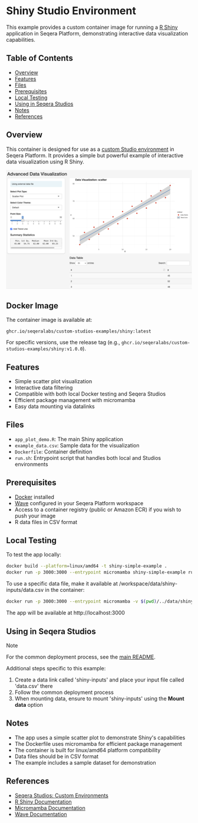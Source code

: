 # Shiny Studio Environment

This example provides a custom container image for running a [R Shiny](https://shiny.rstudio.com/) application in Seqera Platform, demonstrating interactive data visualization capabilities.

## Table of Contents

- [Overview](#overview)
- [Features](#features)
- [Files](#files)
- [Prerequisites](#prerequisites)
- [Local Testing](#local-testing)
- [Using in Seqera Studios](#using-in-seqera-studios)
- [Notes](#notes)
- [References](#references)

## Overview

This container is designed for use as a [custom Studio environment](https://docs.seqera.io/platform-cloud/studios/custom-envs) in Seqera Platform. It provides a simple but powerful example of interactive data visualization using R Shiny.

![Screenshot of the Shiny app](screenshot.png)

## Docker Image

The container image is available at:
```
ghcr.io/seqeralabs/custom-studios-examples/shiny:latest
```

For specific versions, use the release tag (e.g., `ghcr.io/seqeralabs/custom-studios-examples/shiny:v1.0.0`).

## Features

- Simple scatter plot visualization
- Interactive data filtering
- Compatible with both local Docker testing and Seqera Studios
- Efficient package management with micromamba
- Easy data mounting via datalinks

## Files

- `app_plot_demo.R`: The main Shiny application
- `example_data.csv`: Sample data for the visualization
- `Dockerfile`: Container definition
- `run.sh`: Entrypoint script that handles both local and Studios environments

## Prerequisites

- [Docker](https://www.docker.com/) installed
- [Wave](https://docs.seqera.io/platform-cloud/wave/) configured in your Seqera Platform workspace
- Access to a container registry (public or Amazon ECR) if you wish to push your image
- R data files in CSV format

## Local Testing

To test the app locally:

```bash
docker build --platform=linux/amd64 -t shiny-simple-example .
docker run -p 3000:3000 --entrypoint micromamba shiny-simple-example run -n shiny R -e "shiny::runApp('/app/app_plot_demo.R', host='0.0.0.0', port=3000)"
```

To use a specific data file, make it available at /workspace/data/shiny-inputs/data.csv in the container:

```bash
docker run -p 3000:3000 --entrypoint micromamba -v $(pwd)/../data/shiny-inputs:/workspace/data/shiny-inputs shiny-simple-example run -n shiny R -e "shiny::runApp('/app/app_plot_demo.R', host='0.0.0.0', port=3000)"
```

The app will be available at http://localhost:3000

## Using in Seqera Studios

> [!NOTE]
> For the common deployment process, see the [main README](../README.md#deploying-to-seqera-studios).

Additional steps specific to this example:
1. Create a data link called 'shiny-inputs' and place your input file called 'data.csv' there
2. Follow the common deployment process
3. When mounting data, ensure to mount 'shiny-inputs' using the **Mount data** option

## Notes

- The app uses a simple scatter plot to demonstrate Shiny's capabilities
- The Dockerfile uses micromamba for efficient package management
- The container is built for linux/amd64 platform compatibility
- Data files should be in CSV format
- The example includes a sample dataset for demonstration

## References

- [Seqera Studios: Custom Environments](https://docs.seqera.io/platform-cloud/studios/custom-envs)
- [R Shiny Documentation](https://shiny.rstudio.com/)
- [Micromamba Documentation](https://mamba.readthedocs.io/)
- [Wave Documentation](https://docs.seqera.io/platform-cloud/wave/) 